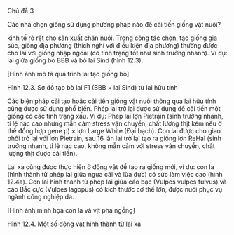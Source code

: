 Chủ đề 3

Các nhà chọn giống sử dụng phương pháp nào để cải tiến giống vật nuôi?

kinh tế rõ rệt cho sản xuất chăn nuôi. Trong công tác chọn, tạo giống gia súc, giống địa phương (thích nghi với điều kiện địa phương) thường được cho lai với giống nhập ngoài (có tính trạng tốt như sinh trưởng nhanh). Ví dụ: lai giữa giống bò BBB và bò lai Sind (hình 12.3).

[Hình ảnh mô tả quá trình lai tạo giống bò]

Hình 12.3. Sơ đồ tạo bò lai F1 (BBB × lai Sind) từ lai hữu tính

Các biện pháp cải tạo hoặc cải tiến giống vật nuôi thông qua lai hữu tính cũng được sử dụng phổ biến. Phép lai trở lại được sử dụng để cải tiến một giống có các tính trạng xấu. Ví dụ: Phép lai lợn Pietrain (sinh trưởng nhanh, tỉ lệ nạc cao nhưng mẫn cảm stress vận chuyển, chất lượng thịt kém nếu ở thể đồng hợp gene p) × lợn Large White (Đại bạch). Con lai được cho giao phối trở lại với lợn Pietrain, sau 16 lần lai trở lại tạo ra giống lợn ReHal (sinh trưởng nhanh, tỉ lệ nạc cao, không mẫn cảm với stress vận chuyển, chất lượng thịt được cải tiến).

Lai xa cũng được thực hiện ở động vật để tạo ra giống mới, ví dụ: con la (hình thành từ phép lai giữa ngựa cái và lừa đực) có sức làm việc cao (hình 12.4a). Con lai hình thành từ phép lai giữa cáo bạc (Vulpes vulpes fulvus) và cáo Bắc cực (Vulpes lagopus) có kích thước cơ thể lớn, được nuôi phục vụ ngành công nghiệp da.

[Hình ảnh minh họa con la và vịt pha ngỗng]

Hình 12.4. Một số động vật hình thành từ lai xa